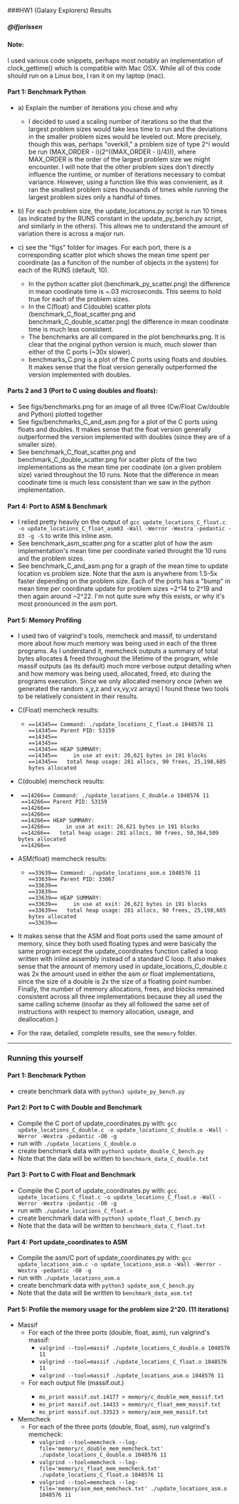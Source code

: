 
###HW1 (Galaxy Explorers) Results
##### @ifjorissen

#### Note: 
I used various code snippets, perhaps most notably an implementation of clock_gettime() which is compatible with Mac OSX. While all of this code *should* run on a Linux box, I ran it on my laptop (mac). 

#### Part 1: Benchmark Python
  * a) Explain the number of iterations you chose and why
    * I decided to used a scaling number of iterations so the that the largest problem sizes would take less time to run and the deviations in the smaller problem sizes would be leveled out. More precisely, though this was, perhaps "overkill," a problem size of type 2^i would be run (MAX_ORDER - i)(2^((MAX_ORDER - i)/4))), where MAX_ORDER is the order of the largest problem size we might encounter. I will note that the other problem sizes don't directly influence the runtime, or number of iterations necessary to combat variance. However, using a function like this was convienient, as it ran the smallest problem sizes thousands of times while running the largest problem sizes only a handful of times.

  * b) For each problem size, the update_locations.py script is run 10 times (as indicated by the RUNS constant in the update_py_bench.py script, and similarly in the others). This allows me to understand the amount of variation there is across a major run. 

  * c) see the "figs" folder for images. For each port, there is a corresponding scatter plot which shows the mean time spent per coordinate (as a funciton of the number of objects in the system) for each of the RUNS (default, 10). 
    * In the python scatter plot (benchmark_py_scatter.png) the difference in mean coodinate time is ~.03 microseconds. This seems to hold true for each of the problem sizes.  
    * In the C(float) and C(double) scatter plots (benchmark_C_float_scatter.png and benchmark_C_double_scatter.png) the difference in mean coodinate time is much less consistent.
    * The benchmarks are all compared in the plot benchmarks.png. It is clear that the original python version is much, much slower than either of the C ports (~30x slower). 
    * benchmarks_C.png is a plot of the C ports using floats and doubles. It makes sense that the float version generally outperformed the version implemented with doubles. 

#### Parts 2 and 3 (Port to C using doubles and floats):
  * See figs/benchmarks.png for an image of all three (Cw/Float Cw/double and Python) plotted together
  * See figs/benchmarks_C_and_asm.png for a plot of the C ports using floats and doubles. It makes sense that the float version generally outperformed the version implemented with doubles (since they are of a smaller size).
  * See benchmark_C_float_scatter.png and benchmark_C_double_scatter.png for scatter plots of the two implementations as the mean time per coodinate (on a given problem size) varied throughout the 10 runs. Note that the difference in mean coodinate time is much less consistent than we saw in the python implementation.


#### Part 4: Port to ASM & Benchmark
  * I relied pretty heavily on the output of `gcc update_locations_C_float.c -o update_locations_C_float_asm03 -Wall -Werror -Wextra -pedantic -O3 -g -S` to write this inline asm. 
  * See benchmark_asm_scatter.png for a scatter plot of how the asm implementation's mean time per coordinate varied throught the 10 runs and the problem sizes. 
  * See benchmark_C_and_asm.png for a graph of the mean time to update location vs problem size. Note that the asm is anywhere from 1.5-5x faster depending on the problem size. Each of the ports has a "bump" in mean time per coordinate update for problem sizes ~2^14 to 2^19 and then again around ~2^22. I'm not quite sure why this exists, or why it's most pronounced in the asm port. 


#### Part 5: Memory Profiling
  * I used two of valgrind's tools, memcheck and massif, to understand more about how much memory was being used in each of the three programs. As I understand it, memcheck outputs a summary of total bytes allocates & freed throughout the lifetime of the program, while massif outputs (as its default) much more verbose output detailing when and how memory was being used, allocated, freed, etc during the programs execution. Since we only allocated memory once (when we generated the random x,y,z and vx,vy,vz arrays) I found these two tools to be relatively consistent in their results. 

  * C(Float) memcheck results:
    * ```
      ==14345== Command: ./update_locations_C_float.o 1048576 11
      ==14345== Parent PID: 53159
      ==14345== 
      ==14345== 
      ==14345== HEAP SUMMARY:
      ==14345==     in use at exit: 26,621 bytes in 191 blocks
      ==14345==   total heap usage: 281 allocs, 90 frees, 25,198,685 bytes allocated
      ```

  * C(double) memcheck results:
   * ```
      ==14266== Command: ./update_locations_C_double.o 1048576 11
      ==14266== Parent PID: 53159
      ==14266== 
      ==14266== 
      ==14266== HEAP SUMMARY:
      ==14266==     in use at exit: 26,621 bytes in 191 blocks
      ==14266==   total heap usage: 281 allocs, 90 frees, 50,364,509 bytes allocated
      ==14266==
      ```
      
  * ASM(float) memcheck results:
    * ```
      ==33639== Command: ./update_locations_asm.o 1048576 11
      ==33639== Parent PID: 33067
      ==33639== 
      ==33639== 
      ==33639== HEAP SUMMARY:
      ==33639==     in use at exit: 26,621 bytes in 191 blocks
      ==33639==   total heap usage: 281 allocs, 90 frees, 25,198,685 bytes allocated
      ==33639==  
      ```

  * It makes sense that the ASM and float ports used the same amount of memory, since they both used floating types and were basically the same program except the update_coordinates function called a loop written with inline assembly instead of a standard C loop. It also makes sense that the amount of memory used in update_locations_C_double.c was 2x the amount used in either the asm or float implementations, since the size of a double is 2x the size of a floating point number. Finally, the number of memory allocations, frees, and blocks remained consistent across all three implementations because they all used the same calling scheme (insofar as they all followed the same set of instructions with respect to memory allocation, useage, and deallocation.)
  * For the raw, detailed, complete results, see the `memory` folder.


---

### Running this yourself
#### Part 1: Benchmark Python
  * create benchmark data with `python3 update_py_bench.py`

#### Part 2: Port to C with Double and Benchmark
  * Compile the C port of update_coordinates.py with: `gcc update_locations_C_double.c -o update_locations_C_double.o -Wall -Werror -Wextra -pedantic -O0 -g`
  * run with `./update_locations_C_double.o`
  * create benchmark data with `python3 update_double_C_bench.py`
  * Note that the data will be written to `benchmark_data_C_double.txt`

#### Part 3: Port to C with Float and Benchmark
  * Compile the C port of update_coordinates.py with: `gcc update_locations_C_float.c -o update_locations_C_float.o -Wall -Werror -Wextra -pedantic -O0 -g`
  * run with `./update_locations_C_float.o`
  * create benchmark data with `python3 update_float_C_bench.py`
  * Note that the data will be written to `benchmark_data_C_float.txt`

#### Part 4: Port update_coordinates to ASM
  * Compile the asm/C port of update_coordinates.py with: `gcc update_locations_asm.c -o update_locations_asm.o -Wall -Werror -Wextra -pedantic -O0 -g`
  * run with `./update_locations_asm.o`
  * create benchmark data with `python3 update_asm_C_bench.py`
  * Note that the data will be written to `benchmark_data_asm.txt`


#### Part 5: Profile the memory usage for the problem size 2^20. (11 iterations)
  * Massif
    * For each of the three ports (double, float, asm), run valgrind's massif:
      * `valgrind --tool=massif ./update_locations_C_double.o 1048576 11`
      * `valgrind --tool=massif ./update_locations_C_float.o 1048576 11`
      * `valgrind --tool=massif ./update_locations_asm.o 1048576 11`
    * For each output file (massif.out.<pid>) 
      * `ms_print massif.out.14177 > memory/c_double_mem_massif.txt`
      * `ms_print massif.out.14433 > memory/c_float_mem_massif.txt`
      * `ms_print massif.out.33523 > memory/asm_mem_massif.txt`
  * Memcheck
    * For each of the three ports (double, float, asm), run valgrind's memcheck:
      * `valgrind --tool=memcheck --log-file='memory/c_double_mem_memcheck.txt' ./update_locations_C_double.o 1048576 11`
      * `valgrind --tool=memcheck --log-file='memory/c_float_mem_memcheck.txt' ./update_locations_C_float.o 1048576 11`
      * `valgrind --tool=memcheck --log-file='memory/asm_mem_memcheck.txt' ./update_locations_asm.o 1048576 11`

